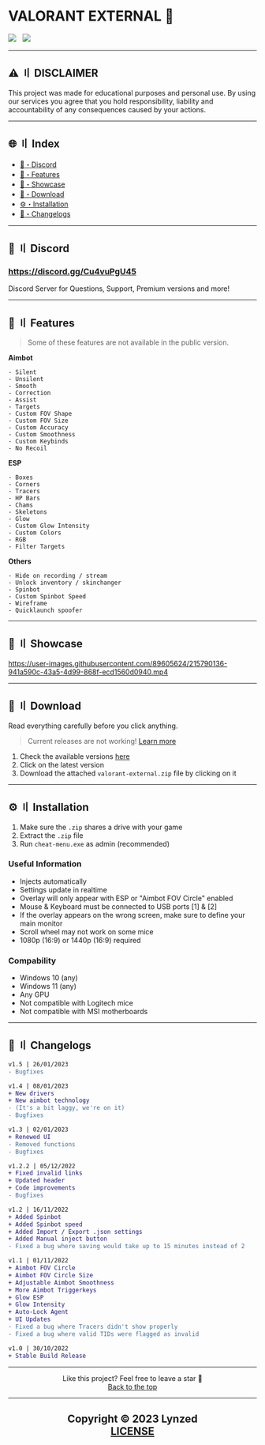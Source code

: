 # VALORANT EXTERNAL 🌌

<div align="left">
<a href="https://github.com/Lynzed"><img src="https://img.shields.io/github/stars/lynzed/valorant-external?color=00dd00&style=for-the-badge"></a>
<a href="https://discord.gg/Cu4vuPgU45"><img src="https://user-images.githubusercontent.com/89605624/210242064-bb10e448-f53b-40b9-b413-aae180460595.png" width="5" height="1"/></a>
<a href="https://github.com/Lynzed"><img src="https://img.shields.io/github/downloads/lynzed/valorant-external/total?color=00dd00&style=for-the-badge"></a>
</div>

---

## ⚠️ 〢 DISCLAIMER

This project was made for educational purposes and personal use. By using our services you agree that you hold responsibility, liability and accountability of any consequences caused by your actions.

---

## 🌐 〢 Index
- [👾・Discord](#discord)
- [🌌・Features](#features)
- [📌・Showcase](#showcase)
- [📁・Download](#download)
- [⚙️・Installation](#installation)
- [🌟・Changelogs](#changelogs)

---

## <a id="discord"></a>👾 〢 Discord

### https://discord.gg/Cu4vuPgU45
Discord Server for Questions, Support, Premium versions and more!

---

## <a id="features"></a>🌌 〢 Features

> Some of these features are not available in the public version.

**Aimbot**
```sh-session
- Silent
- Unsilent
- Smooth
- Correction
- Assist
- Targets
- Custom FOV Shape
- Custom FOV Size
- Custom Accuracy 
- Custom Smoothness
- Custom Keybinds
- No Recoil
```

**ESP**
```sh-session
- Boxes
- Corners
- Tracers
- HP Bars
- Chams
- Skeletons
- Glow
- Custom Glow Intensity
- Custom Colors
- RGB
- Filter Targets
```

**Others**
```sh-session
- Hide on recording / stream
- Unlock inventory / skinchanger
- Spinbot
- Custom Spinbot Speed
- Wireframe
- Quicklaunch spoofer
```

---

## <a id="showcase"></a>📌 〢 Showcase

https://user-images.githubusercontent.com/89605624/215790136-941a590c-43a5-4d99-868f-ecd1560d0940.mp4

---

## <a id="download"></a>📁 〢 Download

Read everything carefully before you click anything.
> Current releases are not working! [Learn more](https://discord.gg/Cu4vuPgU45)

1. Check the available versions [here](https://github.com/Lynzed/VALORANT-EXTERNAL/releases)
2. Click on the latest version
3. Download the attached `valorant-external.zip` file by clicking on it

---

## <a id="installation"></a>⚙️ 〢 Installation

1. Make sure the `.zip` shares a drive with your game
2. Extract the `.zip` file
3. Run `cheat-menu.exe` as admin (recommended)

### Useful Information

- Injects automatically
- Settings update in realtime
- Overlay will only appear with ESP or "Aimbot FOV Circle" enabled
- Mouse & Keyboard must be connected to USB ports [1] & [2]
- If the overlay appears on the wrong screen, make sure to define your main monitor
- Scroll wheel may not work on some mice
- 1080p (16:9) or 1440p (16:9) required

### Compability

- Windows 10 (any)
- Windows 11 (any)
- Any GPU
- Not compatible with Logitech mice
- Not compatible with MSI motherboards

---

## <a id="changelogs"></a>🌟 〢 Changelogs

```diff
v1.5 | 26/01/2023
- Bugfixes

v1.4 | 08/01/2023
+ New drivers
+ New aimbot technology
- (It's a bit laggy, we're on it)
- Bugfixes

v1.3 | 02/01/2023
+ Renewed UI
- Removed functions
- Bugfixes

v1.2.2 | 05/12/2022
+ Fixed invalid links
+ Updated header
+ Code improvements
- Bugfixes

v1.2 | 16/11/2022
+ Added Spinbot
+ Added Spinbot speed
+ Added Import / Export .json settings
+ Added Manual inject button
- Fixed a bug where saving would take up to 15 minutes instead of 2

v1.1 | 01/11/2022
+ Aimbot FOV Circle 
+ Aimbot FOV Circle Size
+ Adjustable Aimbot Smoothness 
+ More Aimbot Triggerkeys
+ Glow ESP
+ Glow Intensity 
+ Auto-Lock Agent
+ UI Updates
- Fixed a bug where Tracers didn't show properly
- Fixed a bug where valid TIDs were flagged as invalid 

v1.0 | 30/10/2022
+ Stable Build Release
```

---

<p align="center">
Like this project? Feel free to leave a star 🌟<br>
<a href="#head">
Back to the top
</a>
</p>

---

<h2 align="center">
Copyright © 2023 Lynzed<br>
<a href="https://github.com/Lynzed/VALORANT-EXTERNAL/blob/main/LICENSE.md">
LICENSE
</a>
</h2>
